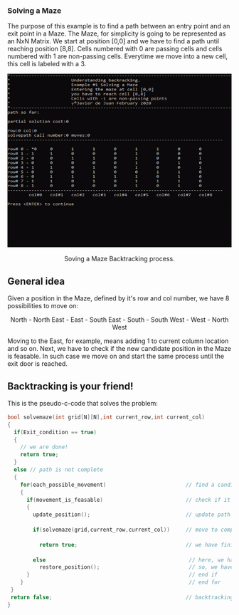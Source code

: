 ### Solving a Maze

The purpose of this example is to find a path between an entry point and an exit point in a Maze.
The Maze, for simplicity is going to be represented as an NxN Matrix. We start at position [0,0] and we have to find a path until reaching position [8,8]. Cells numbered with 0 are passing cells and cells numbered with 1 are non-passing cells. Everytime we move into a new cell, this cell is labeled with a 3. 

<p align="center">
  <img width="520" height="390"  src="https://github.com/javierdejuan/backtracking-Tutorial/blob/master/solving%20a%20maze/solving%20a%20maze.gif">
</p>
<p align="center">
Soving a Maze Backtracking process.
</p>

## General idea

Given a position in the Maze, defined by it's row and col number, we have 8 possibilities to move on:
<p align="center">
North - North East - East - South East - South - South West - West - North West
  
</p>

Moving to the East, for example, means adding 1 to current column location and so on.
Next, we have to check if the new candidate position in the Maze is feasable. 
In such case we move on and start the same process until the exit door is reached.

## Backtracking is your friend!

This is the pseudo-c-code that solves the problem:
```c
bool solvemaze(int grid[N][N],int current_row,int current_col)
{
  if(Exit_condition == true)
  {
    // we are done!
    return true;
  }
  else // path is not complete
  {
    for(each_possible_movement)                         // find a candidate
    {
      if(movement_is_feasable)                          // check if it is feasable
      {
        update_position();                              // update path
        
        if(solvemaze(grid,current_row,current_col))     // move to complete path
  
          return true;                                  // we have finished!
       
        else                                             // here, we have reach a blocking point, we can't move
          restore_position();                            // so, we have to revert the last decision
      }                                                  // end if
    }                                                    // end for
 }
 return false;                                          // backtracking is trigger here
}
```





